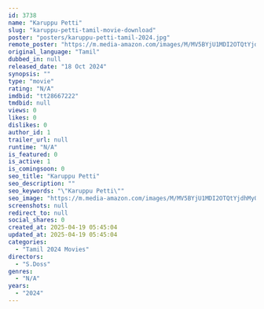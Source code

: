 ```yaml
---
id: 3738
name: "Karuppu Petti"
slug: "karuppu-petti-tamil-movie-download"
poster: "posters/karuppu-petti-tamil-2024.jpg"
remote_poster: "https://m.media-amazon.com/images/M/MV5BYjU1MDI2OTQtYjdhMy00NGI1LWJhNTctYTVlODE2NmZkZmRmXkEyXkFqcGc@._V1_SX300.jpg"
original_language: "Tamil"
dubbed_in: null
released_date: "18 Oct 2024"
synopsis: ""
type: "movie"
rating: "N/A"
imdbid: "tt28667222"
tmdbid: null
views: 0
likes: 0
dislikes: 0
author_id: 1
trailer_url: null
runtime: "N/A"
is_featured: 0
is_active: 1
is_comingsoon: 0
seo_title: "Karuppu Petti"
seo_description: ""
seo_keywords: "\"Karuppu Petti\""
seo_image: "https://m.media-amazon.com/images/M/MV5BYjU1MDI2OTQtYjdhMy00NGI1LWJhNTctYTVlODE2NmZkZmRmXkEyXkFqcGc@._V1_SX300.jpg"
screenshots: null
redirect_to: null
social_shares: 0
created_at: 2025-04-19 05:45:04
updated_at: 2025-04-19 05:45:04
categories:
  - "Tamil 2024 Movies"
directors:
  - "S.Doss"
genres:
  - "N/A"
years:
  - "2024"
---
```

